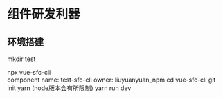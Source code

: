 # 组件研发利器

## 环境搭建
mkdir test
<!--接下来会有一串的提示,推荐kebab-case风格，小写字母，多个单词用-（dash）分隔，如my-component--> 
npx vue-sfc-cli   
  component name: test-sfc-cli
  owner: liuyuanyuan_npm
cd vue-sfc-cli 
git init
yarn (node版本会有所限制)
yarn run dev